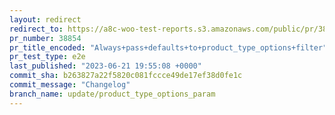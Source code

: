 ```yaml
---
layout: redirect
redirect_to: https://a8c-woo-test-reports.s3.amazonaws.com/public/pr/38854/e2e/index.html
pr_number: 38854
pr_title_encoded: "Always+pass+defaults+to+product_type_options+filter"
pr_test_type: e2e
last_published: "2023-06-21 19:55:08 +0000"
commit_sha: b263827a22f5820c081fccce49de17ef38d0fe1c
commit_message: "Changelog"
branch_name: update/product_type_options_param
---
```

